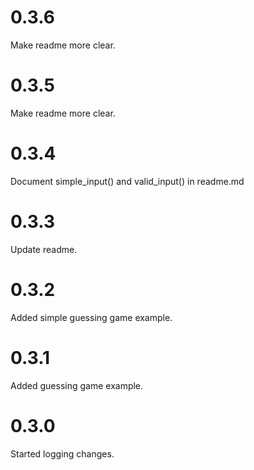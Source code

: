 # 0.3.6
Make readme more clear.

# 0.3.5
Make readme more clear.

# 0.3.4
Document simple_input() and valid_input() in readme.md

# 0.3.3
Update readme.

# 0.3.2
Added simple guessing game example.

# 0.3.1
Added guessing game example.

# 0.3.0
Started logging changes.